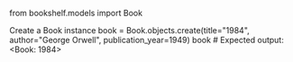 from bookshelf.models import Book

Create a Book instance
book = Book.objects.create(title="1984", author="George Orwell", publication_year=1949) book # Expected output: <Book: 1984>